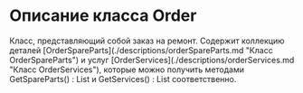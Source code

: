 # Описание класса Order
<p>Класс, представляющий собой заказ на ремонт. Содержит коллекцию деталей [OrderSpareParts](./descriptions/orderSpareParts.md "Класс OrderSpareParts") и услуг [OrderServices](./descriptions/orderServices.md "Класс OrderServices"), которые можно получить методами GetSpareParts() : List<OrderSpareParts> и GetServices() : List<OrderServices> соответственно.</p>
